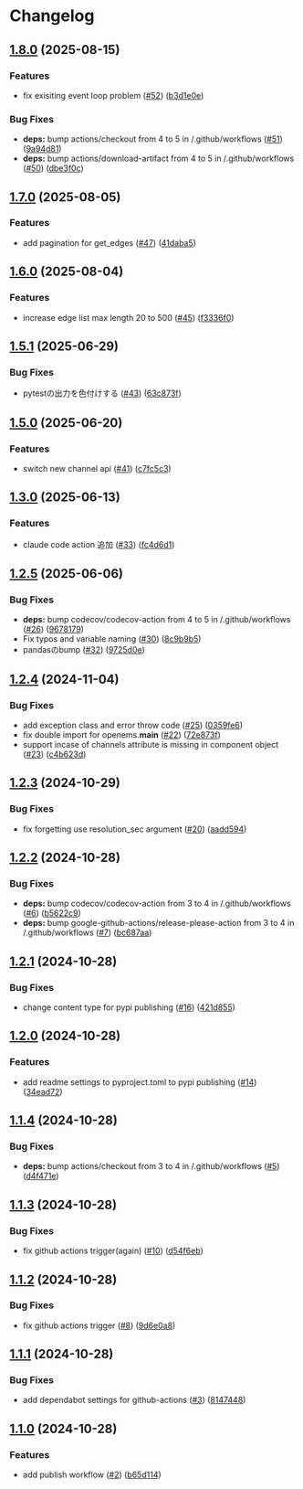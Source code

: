 # Changelog

## [1.8.0](https://github.com/girasolenergy/pyopenems/compare/v1.7.0...v1.8.0) (2025-08-15)


### Features

* fix  exisiting event loop problem ([#52](https://github.com/girasolenergy/pyopenems/issues/52)) ([b3d1e0e](https://github.com/girasolenergy/pyopenems/commit/b3d1e0ea057277ce9d620c62906d5b106edbc8dc))


### Bug Fixes

* **deps:** bump actions/checkout from 4 to 5 in /.github/workflows ([#51](https://github.com/girasolenergy/pyopenems/issues/51)) ([9a94d81](https://github.com/girasolenergy/pyopenems/commit/9a94d81ed207ec4c7a8324fdf1001ab8c7295114))
* **deps:** bump actions/download-artifact from 4 to 5 in /.github/workflows ([#50](https://github.com/girasolenergy/pyopenems/issues/50)) ([dbe3f0c](https://github.com/girasolenergy/pyopenems/commit/dbe3f0cda449731f7142fd4079d578cfe42f8cb6))

## [1.7.0](https://github.com/girasolenergy/pyopenems/compare/v1.6.0...v1.7.0) (2025-08-05)


### Features

* add pagination for get_edges ([#47](https://github.com/girasolenergy/pyopenems/issues/47)) ([41daba5](https://github.com/girasolenergy/pyopenems/commit/41daba523602be1689e38ee12b4b4557906c4aee))

## [1.6.0](https://github.com/girasolenergy/pyopenems/compare/v1.5.1...v1.6.0) (2025-08-04)


### Features

* increase edge list max length 20 to 500 ([#45](https://github.com/girasolenergy/pyopenems/issues/45)) ([f3336f0](https://github.com/girasolenergy/pyopenems/commit/f3336f0f09c558d1ae74916932e5046cdc37eb9b))

## [1.5.1](https://github.com/girasolenergy/pyopenems/compare/v1.5.0...v1.5.1) (2025-06-29)


### Bug Fixes

* pytestの出力を色付けする ([#43](https://github.com/girasolenergy/pyopenems/issues/43)) ([63c873f](https://github.com/girasolenergy/pyopenems/commit/63c873fea0f3c911926bfa935d96a2b747a7d4b5))

## [1.5.0](https://github.com/girasolenergy/pyopenems/compare/v1.4.0...v1.5.0) (2025-06-20)


### Features

* switch new channel api ([#41](https://github.com/girasolenergy/pyopenems/issues/41)) ([c7fc5c3](https://github.com/girasolenergy/pyopenems/commit/c7fc5c3d414e4a4319113c166ac8ce3ef14a7e25))

## [1.3.0](https://github.com/girasolenergy/pyopenems/compare/v1.2.5...v1.3.0) (2025-06-13)


### Features

* claude code action 追加 ([#33](https://github.com/girasolenergy/pyopenems/issues/33)) ([fc4d6d1](https://github.com/girasolenergy/pyopenems/commit/fc4d6d1066a6edecd58c82a54a1fb3fab0b0a443))

## [1.2.5](https://github.com/girasolenergy/pyopenems/compare/v1.2.4...v1.2.5) (2025-06-06)


### Bug Fixes

* **deps:** bump codecov/codecov-action from 4 to 5 in /.github/workflows ([#26](https://github.com/girasolenergy/pyopenems/issues/26)) ([9678179](https://github.com/girasolenergy/pyopenems/commit/9678179f9c5620377bf76ab0d5717665bad52c24))
* Fix typos and variable naming ([#30](https://github.com/girasolenergy/pyopenems/issues/30)) ([8c9b9b5](https://github.com/girasolenergy/pyopenems/commit/8c9b9b508a25bfc566ff2329c1737839937e6ad8))
* pandasのbump ([#32](https://github.com/girasolenergy/pyopenems/issues/32)) ([9725d0e](https://github.com/girasolenergy/pyopenems/commit/9725d0e7385e2fb6c34a2ec5be51f7d710c7517e))

## [1.2.4](https://github.com/girasolenergy/pyopenems/compare/v1.2.3...v1.2.4) (2024-11-04)


### Bug Fixes

* add exception class and error throw code ([#25](https://github.com/girasolenergy/pyopenems/issues/25)) ([0359fe6](https://github.com/girasolenergy/pyopenems/commit/0359fe616240b21e02a77084096ed791cf5c3a01))
* fix double import for openems.__main__ ([#22](https://github.com/girasolenergy/pyopenems/issues/22)) ([72e873f](https://github.com/girasolenergy/pyopenems/commit/72e873f159b0d022b77ded097a81b693a3eec0a7))
* support incase of channels attribute is missing in component object ([#23](https://github.com/girasolenergy/pyopenems/issues/23)) ([c4b623d](https://github.com/girasolenergy/pyopenems/commit/c4b623dac7b0d9fbfe0eca9b93d09d81ff6afc91))

## [1.2.3](https://github.com/girasolenergy/pyopenems/compare/v1.2.2...v1.2.3) (2024-10-29)


### Bug Fixes

* fix forgetting use resolution_sec argument ([#20](https://github.com/girasolenergy/pyopenems/issues/20)) ([aadd594](https://github.com/girasolenergy/pyopenems/commit/aadd594f99d3131bfb4e06e97ce4465e8cebc0e5))

## [1.2.2](https://github.com/girasolenergy/pyopenems/compare/v1.2.1...v1.2.2) (2024-10-28)


### Bug Fixes

* **deps:** bump codecov/codecov-action from 3 to 4 in /.github/workflows ([#6](https://github.com/girasolenergy/pyopenems/issues/6)) ([b5622c9](https://github.com/girasolenergy/pyopenems/commit/b5622c921b3d734dc92e8d67e325b06591817604))
* **deps:** bump google-github-actions/release-please-action from 3 to 4 in /.github/workflows ([#7](https://github.com/girasolenergy/pyopenems/issues/7)) ([bc687aa](https://github.com/girasolenergy/pyopenems/commit/bc687aaf436a4861e63e8d48223767c7c548d54b))

## [1.2.1](https://github.com/girasolenergy/pyopenems/compare/v1.2.0...v1.2.1) (2024-10-28)


### Bug Fixes

* change content type for pypi publishing ([#16](https://github.com/girasolenergy/pyopenems/issues/16)) ([421d855](https://github.com/girasolenergy/pyopenems/commit/421d855c1675fa7cd383acacaa790891ee183e6e))

## [1.2.0](https://github.com/girasolenergy/pyopenems/compare/v1.1.4...v1.2.0) (2024-10-28)


### Features

* add readme settings to pyproject.toml to pypi publishing ([#14](https://github.com/girasolenergy/pyopenems/issues/14)) ([34ead72](https://github.com/girasolenergy/pyopenems/commit/34ead727fdd96af64e5ef3195dfb50fb8a90e80a))

## [1.1.4](https://github.com/girasolenergy/pyopenems/compare/v1.1.3...v1.1.4) (2024-10-28)


### Bug Fixes

* **deps:** bump actions/checkout from 3 to 4 in /.github/workflows ([#5](https://github.com/girasolenergy/pyopenems/issues/5)) ([d4f471e](https://github.com/girasolenergy/pyopenems/commit/d4f471e15aca4d6c1c6f408e2a4a383613d9fc8f))

## [1.1.3](https://github.com/girasolenergy/pyopenems/compare/v1.1.2...v1.1.3) (2024-10-28)


### Bug Fixes

* fix github actions trigger(again) ([#10](https://github.com/girasolenergy/pyopenems/issues/10)) ([d54f6eb](https://github.com/girasolenergy/pyopenems/commit/d54f6eb30d41939ae7c673d1edcf91c5be1420f5))

## [1.1.2](https://github.com/girasolenergy/pyopenems/compare/v1.1.1...v1.1.2) (2024-10-28)


### Bug Fixes

* fix github actions trigger ([#8](https://github.com/girasolenergy/pyopenems/issues/8)) ([9d6e0a8](https://github.com/girasolenergy/pyopenems/commit/9d6e0a80a7928f52579ea4355d821d0d62566abe))

## [1.1.1](https://github.com/girasolenergy/pyopenems/compare/v1.1.0...v1.1.1) (2024-10-28)


### Bug Fixes

* add dependabot settings for github-actions ([#3](https://github.com/girasolenergy/pyopenems/issues/3)) ([8147448](https://github.com/girasolenergy/pyopenems/commit/8147448f2d852c3c12aac729397c63cc73490df7))

## [1.1.0](https://github.com/girasolenergy/pyopenems/compare/v1.0.0...v1.1.0) (2024-10-28)


### Features

* add publish workflow ([#2](https://github.com/girasolenergy/pyopenems/issues/2)) ([b65d114](https://github.com/girasolenergy/pyopenems/commit/b65d1144854e93c9194f2636b2c693194b55d6b1))
